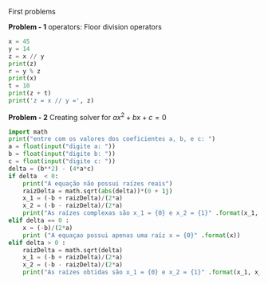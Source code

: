 First problems

**Problem - 1**
operators:
Floor division operators
~~~python
x = 45
y = 14
z = x // y
print(z)
r = y % z
print(x)
t = 10
print(z + t)
print('z = x // y =', z)
~~~

**Problem - 2**
Creating solver for  $ax^2 + bx + c =0$

~~~python
import math
print("entre com os valores dos coeficientes a, b, e c: ")
a = float(input("digite a: "))
b = float(input("digite b: "))
c = float(input("digite c: "))
delta = (b**2) - (4*a*c)
if delta  < 0:
    print("A equação não possui raízes reais")
    raizDelta = math.sqrt(abs(delta))*(0 + 1j)
    x_1 = (-b + raizDelta)/(2*a)
    x_2 = (-b - raizDelta)/(2*a)
    print("As raízes complexas são x_1 = {0} e x_2 = {1}" .format(x_1, x_2))
elif delta == 0 :
    x = (-b)/(2*a)
    print ("A equaçao possui apenas uma raíz x = {0}" .format(x))
elif delta > 0 :
    raizDelta = math.sqrt(delta)
    x_1 = (-b + raizDelta)/(2*a)
    x_2 = (-b - raizDelta)/(2*a)
    print("As raízes obtidas são x_1 = {0} e x_2 = {1}" .format(x_1, x_2))
~~~
